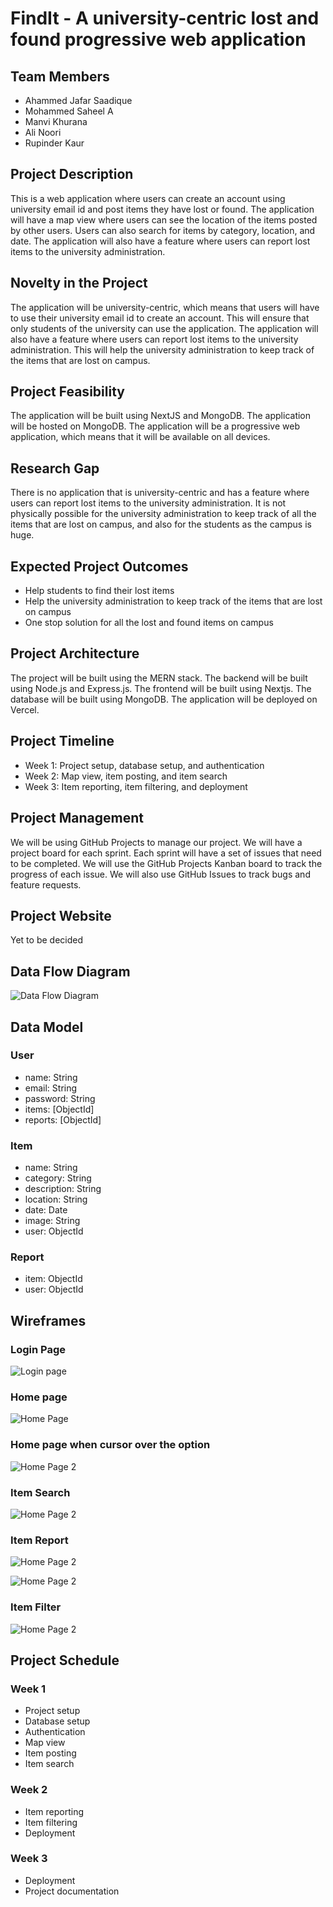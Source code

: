 # FindIt - A university-centric lost and found progressive web application

## Team Members

- Ahammed Jafar Saadique
- Mohammed Saheel A
- Manvi Khurana
- Ali Noori
- Rupinder Kaur

## Project Description

This is a web application where users can create an account using university email id and post items they have lost or found. The application will have a map view where users can see the location of the items posted by other users. Users can also search for items by category, location, and date. The application will also have a feature where users can report lost items to the university administration.

## Novelty in the Project

The application will be university-centric, which means that users will have to use their university email id to create an account. This will ensure that only students of the university can use the application. The application will also have a feature where users can report lost items to the university administration. This will help the university administration to keep track of the items that are lost on campus.

## Project Feasibility

The application will be built using NextJS and MongoDB. The application will be hosted on MongoDB. The application will be a progressive web application, which means that it will be available on all devices.

## Research Gap

There is no application that is university-centric and has a feature where users can report lost items to the university administration. It is not physically possible for the university administration to keep track of all the items that are lost on campus, and also for the students as the campus is huge.

## Expected Project Outcomes

- Help students to find their lost items
- Help the university administration to keep track of the items that are lost on campus
- One stop solution for all the lost and found items on campus

## Project Architecture

The project will be built using the MERN stack. The backend will be built using Node.js and Express.js. The frontend will be built using Nextjs. The database will be built using MongoDB. The application will be deployed on Vercel.

## Project Timeline

- Week 1: Project setup, database setup, and authentication
- Week 2: Map view, item posting, and item search
- Week 3: Item reporting, item filtering, and deployment

## Project Management

We will be using GitHub Projects to manage our project. We will have a project board for each sprint. Each sprint will have a set of issues that need to be completed. We will use the GitHub Projects Kanban board to track the progress of each issue. We will also use GitHub Issues to track bugs and feature requests.

## Project Website

Yet to be decided

## Data Flow Diagram

![Data Flow Diagram](./public/dfd.png)

## Data Model

### User

- name: String
- email: String
- password: String
- items: [ObjectId]
- reports: [ObjectId]

### Item

- name: String
- category: String
- description: String
- location: String
- date: Date
- image: String
- user: ObjectId

### Report

- item: ObjectId
- user: ObjectId

## Wireframes

### Login Page

![Login page](./public/page%201.jpg)

### Home page

![Home Page](./public/page%202.0.jpg)

### Home page when cursor over the option

![Home Page 2](./public/Page%202.1.jpg)

### Item Search

![Home Page 2](.public/page%203.0.jpg)
### Item Report

![Home Page 2](.public/page%203.1.jpg)



![Home Page 2](.public/page%204.jpg)

### Item Filter

![Home Page 2](.public/page%205.jpg)

## Project Schedule

### Week 1

- Project setup
- Database setup
- Authentication
- Map view
- Item posting
- Item search

### Week 2

- Item reporting
- Item filtering
- Deployment

### Week 3

- Deployment
- Project documentation
